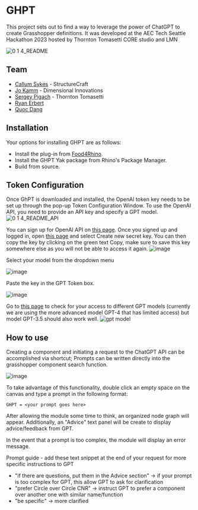 # GHPT
This project sets out to find a way to leverage the power of ChatGPT to create Grasshopper definitions.
It was developed at the AEC Tech Seattle Hackathon 2023 hosted by Thornton Tomasetti CORE studio and LMN

![0 1 4_README](https://github.com/enmerk4r/GHPT/assets/9583495/91b22bdd-ac9f-4f0e-8a1a-727ddb44ff53)

## Team
- [Callum Sykes](https://github.com/clicketyclackety) - StructureCraft
- [Jo Kamm](https://github.com/jkamm) - Dimensional Innovations
- [Sergey Pigach](https://github.com/enmerk4r) - Thornton Tomasetti
- [Ryan Erbert](https://github.com/RyanErbert)
- [Quoc Dang](https://github.com/jackDang2803)

## Installation
Your options for installing GHPT are as follows:
- Install the plug-in from [Food4Rhino](https://www.food4rhino.com/en/app/ghpt).
- Install the GHPT Yak package from Rhino's Package Manager.
- Build from source.

## Token Configuration
Once GhPT is downloaded and installed, the OpenAI token key needs to be set up through the pop-up Token Configuration Window. To use the OpenAI API, you need to provide an API key and specify a GPT model.
![0 1 4_README_API](https://github.com/enmerk4r/GHPT/assets/9583495/117d2ee2-82f8-44a8-bc57-26baa23fc1c3)


You can sign up for OpenAI API on [this page](https://openai.com/product). Once you signed up and logged in, open [this page](https://platform.openai.com/account/api-keys) and select Create new secret key. You can then copy the key by clicking on the green text Copy, make sure to save this key somewhere else as you will not be able to access it again.
![image](https://github.com/enmerk4r/GHPT/assets/114206649/66441be3-3c87-4de1-81ca-71a1565347ce)

Select your model from the dropdown menu

![image](https://github.com/enmerk4r/GHPT/assets/9583495/6c01db32-d336-4848-aa67-3fa7a2129b2c)

Paste the key in the GPT Token box.

![image](https://github.com/enmerk4r/GHPT/assets/9583495/96648b0a-3cdb-4662-8b8f-d92c97a8b417)


Go to [this page](https://platform.openai.com/account/rate-limits) to check for your access to different GPT models (currently we are using the more advanced model GPT-4 that has limited access) but model GPT-3.5 should also work well.
![gpt model](https://github.com/enmerk4r/GHPT/assets/114206649/fd61e092-9a65-484b-b394-93e22a1263cf)



## How to use

Creating a component and initiating a request to the ChatGPT API can be accomplished via shortcut; Prompts can be written directly into the grasshopper component search function.

![image](https://github.com/enmerk4r/GHPT/assets/9583495/4cb263b5-6a15-4f1d-98cf-4d6e65c93977)

To take advantage of this functionality, double click an empty space on the canvas and type a prompt in the following format:

`GHPT = <your prompt goes here>`

After allowing the module some time to think, an organized node graph will appear. Additionally, an "Advice" text panel will be create to display advice/feedback from GPT.

In the event that a prompt is too complex, the module will display an error message.


Prompt guide - add these text snippet at the end of your request for more specific instructions to GPT

* "if there are questions, put them in the Advice section" -> if your prompt is too complex for GPT, this allow GPT to ask for clarification
* "prefer Circle over Circle CNR" -> instruct GPT to prefer a component over another one with similar name/function
* "be specific" -> more clarified
